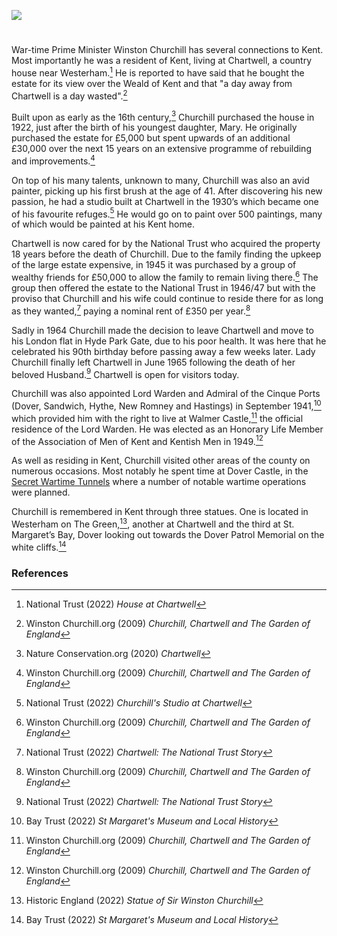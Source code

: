 <a href="https://juncture-digital.org"><img src="https://juncture-digital.org/images/ve-button.png"/></a>

<param author="Michelle Whitham" banner="https://upload.wikimedia.org/wikipedia/commons/1/1d/Chartwell_and_Surrounding_Land.jpg" layout="vtl" title="Sir Winston Churchill (1874-1965)" ve-config/>

<param aliases="Chartwell" eid="Q1067909" ve-entity/>
<param aliases="Westerham" eid="Q2321393" ve-entity/>
<param aliases="Cinque Ports" eid="Q748895" ve-entity/>
<param aliases="Walmer Castle" eid="Q2543161" ve-entity/>


#

War-time Prime Minister Winston Churchill has several connections to Kent.  Most importantly he was a resident of Kent, living at Chartwell, a country house near Westerham.[^ref1]  He is reported to have said that he bought the estate for its view over the Weald of Kent and that "a day away from Chartwell is a day wasted".[^ref2]
<param ve-image-v2 manifest="https://iiif.juncture-digital.org/wc:Churchill_waves_to_crowds.jpg/manifest.json">

Built upon as early as the 16th century,[^ref3] Churchill purchased the house in 1922, just after the birth of his youngest daughter, Mary. He originally purchased the estate for £5,000 but spent upwards of an additional £30,000 over the next 15 years on an extensive programme of rebuilding and improvements.[^ref4]
<param ve-image-v2 manifest="https://iiif.juncture-digital.org/wc:Chartwell_House%2C_rear.JPG/manifest.json">

On top of his many talents, unknown to many, Churchill was also an avid painter, picking up his first brush at the age of 41.  After discovering his new passion, he had a studio built at Chartwell in the 1930’s which became one of his favourite refuges.[^ref5]  He would go on to paint over 500 paintings, many of which would be painted at his Kent home.
<param ve-image-v2 manifest="https://iiif.juncture-digital.org/wc:Entrance_to_Churchill%27s_Garden_Studio_at_Chartwell_-_geograph.org.uk_-_1421616.jpg/manifest.json">

Chartwell is now cared for by the National Trust who acquired the property 18 years before the death of Churchill.  Due to the family finding the upkeep of the large estate expensive, in 1945 it was purchased by a group of wealthy friends for £50,000 to allow the family to remain living there.[^ref6]  The group then offered the estate to the National Trust in 1946/47 but with the proviso that Churchill and his wife could continue to reside there for as long as they wanted,[^ref7] paying a nominal rent of £350 per year.[^ref8]
<param ve-image-v2 manifest="https://iiif.juncture-digital.org/wc:Plaque_on_wall_at_Chartwell_-_geograph.org.uk_-_1421613.jpg/manifest.json">

Sadly in 1964 Churchill made the decision to leave Chartwell and move to his London flat in Hyde Park Gate, due to his poor health.  It was here that he celebrated his 90th birthday before passing away a few weeks later.  Lady Churchill finally left Chartwell in June 1965 following the death of her beloved Husband.[^ref9]  Chartwell is open for visitors today.
<param ve-image-v2 manifest="https://iiif.juncture-digital.org/wc:Tea_at_Chartwell.jpg/manifest.json">

Churchill was also appointed Lord Warden and Admiral of the Cinque Ports (Dover, Sandwich, Hythe, New Romney and Hastings) in September 1941,[^ref10] which provided him with the right to live at Walmer Castle,[^ref11] the official residence of the Lord Warden.  He was elected as an Honorary Life Member of the Association of Men of Kent and Kentish Men in 1949.[^ref12]
<param ve-image-v2 manifest="https://iiif.juncture-digital.org/wc:Standard_of_the_Lord_Warden_of_the_Cinque_Ports_RMG_L0123.tiff/manifest.json">

As well as residing in Kent, Churchill visited other areas of the county on numerous occasions. Most notably he spent time at Dover Castle, in the [Secret Wartime Tunnels](/20c/20c-secret-tunnels) where a number of notable wartime operations were planned.
<param ve-image-v2 manifest="https://iiif.juncture-digital.org/wc:Winston_Churchill_studies_after_action_reports_with_Vice_Admiral_Sir_Bertram_Ramsay%2C_Flag_Officer_Comanding_Dover%2C_28_August_1940._H3508.jpg/manifest.json">
<param ve-image-v2 manifest="https://iiif.juncture-digital.org/wc:War_Office_Second_World_War_Official_Collection_H3509.jpg/manifest.json">

Churchill is remembered in Kent through three statues. One is located in Westerham on The Green,[^ref13], another at Chartwell and the third at St. Margaret’s Bay, Dover looking out towards the Dover Patrol Memorial on the white cliffs.[^ref14]
<param attribution="Martin Crowther" label="Churchill Statue in Westerham" url="https://stor.artstor.org/stor/9120880e-e4bc-4374-9a8e-a552e6f8d549" ve-image/>
<param ve-image-v2 manifest="https://iiif.juncture-digital.org/wc:Chartwell%2C_Churchills%27_statue.jpg/manifest.json"> 

### References 

[^ref1]: National Trust (2022) _House at Chartwell_
[^ref2]: Winston Churchill.org (2009) _Churchill, Chartwell and The Garden of England_
[^ref3]: Nature Conservation.org (2020) _Chartwell_
[^ref4]: Winston Churchill.org (2009) _Churchill, Chartwell and The Garden of England_
[^ref5]: National Trust (2022) _Churchill's Studio at Chartwell_
[^ref6]: Winston Churchill.org (2009) _Churchill, Chartwell and The Garden of England_
[^ref7]: National Trust (2022) _Chartwell: The National Trust Story_
[^ref8]: Winston Churchill.org (2009) _Churchill, Chartwell and The Garden of England_
[^ref9]: National Trust (2022) _Chartwell: The National Trust Story_
[^ref10]: Bay Trust (2022) _St Margaret's Museum and Local History_
[^ref11]: Winston Churchill.org (2009) _Churchill, Chartwell and The Garden of England_
[^ref12]: Winston Churchill.org (2009) _Churchill, Chartwell and The Garden of England_
[^ref13]: Historic England (2022) _Statue of Sir Winston Churchill_
[^ref14]: Bay Trust (2022) _St Margaret's Museum and Local History_
